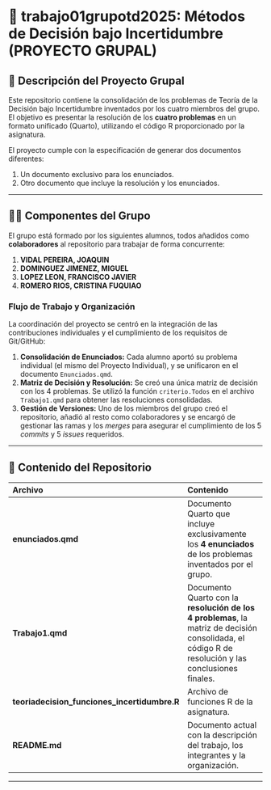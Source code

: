 # 👥 trabajo01grupotd2025: Métodos de Decisión bajo Incertidumbre (PROYECTO GRUPAL)

## 📝 Descripción del Proyecto Grupal

Este repositorio contiene la consolidación de los problemas de Teoría de la Decisión bajo Incertidumbre inventados por los cuatro miembros del grupo. El objetivo es presentar la resolución de los **cuatro problemas** en un formato unificado (Quarto), utilizando el código R proporcionado por la asignatura.

El proyecto cumple con la especificación de generar dos documentos diferentes:
1.  Un documento exclusivo para los enunciados.
2.  Otro documento que incluye la resolución y los enunciados.

---

## 👨‍🎓 Componentes del Grupo

El grupo está formado por los siguientes alumnos, todos añadidos como **colaboradores** al repositorio para trabajar de forma concurrente:

1.  **VIDAL PEREIRA, JOAQUIN**
2.  **DOMINGUEZ JIMENEZ, MIGUEL**
3.  **LOPEZ LEON, FRANCISCO JAVIER**
4.  **ROMERO RIOS, CRISTINA FUQUIAO**

### Flujo de Trabajo y Organización

La coordinación del proyecto se centró en la integración de las contribuciones individuales y el cumplimiento de los requisitos de Git/GitHub:

1.  **Consolidación de Enunciados:** Cada alumno aportó su problema individual (el mismo del Proyecto Individual), y se unificaron en el documento `Enunciados.qmd`.
2.  **Matriz de Decisión y Resolución:** Se creó una única matriz de decisión con los 4 problemas. Se utilizó la función `criterio.Todos` en el archivo `Trabajo1.qmd` para obtener las resoluciones consolidadas.
3.  **Gestión de Versiones:** Uno de los miembros del grupo creó el repositorio, añadió al resto como colaboradores y se encargó de gestionar las ramas y los *merges* para asegurar el cumplimiento de los 5 *commits* y 5 *issues* requeridos.

---

## 📂 Contenido del Repositorio

| Archivo | Contenido |
| :--- | :--- |
| **enunciados.qmd** | Documento Quarto que incluye exclusivamente los **4 enunciados** de los problemas inventados por el grupo. |
| **Trabajo1.qmd** | Documento Quarto con la **resolución de los 4 problemas**, la matriz de decisión consolidada, el código R de resolución y las conclusiones finales. |
| **teoriadecision\_funciones\_incertidumbre.R** | Archivo de funciones R de la asignatura. |
| **README.md** | Documento actual con la descripción del trabajo, los integrantes y la organización. |

---

